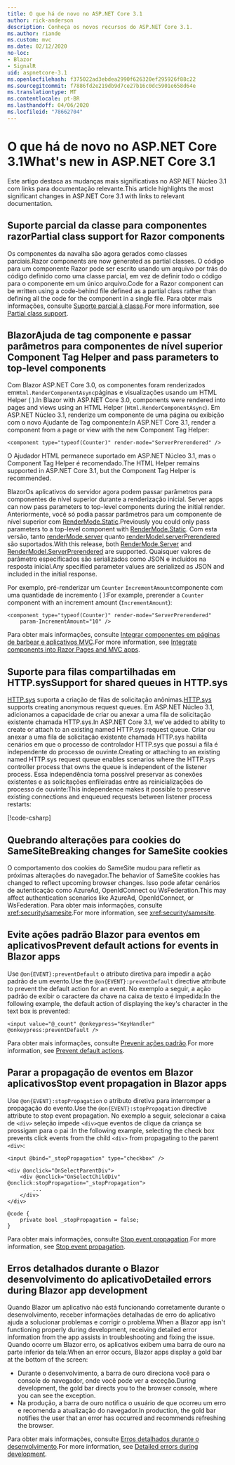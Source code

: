 ```yaml
---
title: O que há de novo no ASP.NET Core 3.1
author: rick-anderson
description: Conheça os novos recursos do ASP.NET Core 3.1.
ms.author: riande
ms.custom: mvc
ms.date: 02/12/2020
no-loc:
- Blazor
- SignalR
uid: aspnetcore-3.1
ms.openlocfilehash: f375022ad3ebdea2990f626320ef295926f88c22
ms.sourcegitcommit: f7886fd2e219db9d7ce27b16c0dc5901e658d64e
ms.translationtype: MT
ms.contentlocale: pt-BR
ms.lasthandoff: 04/06/2020
ms.locfileid: "78662704"
---
```

# <a name="whats-new-in-aspnet-core-31"></a><span data-ttu-id="1885d-103">O que há de novo no ASP.NET Core 3.1</span><span class="sxs-lookup"><span data-stu-id="1885d-103">What's new in ASP.NET Core 3.1</span></span>

<span data-ttu-id="1885d-104">Este artigo destaca as mudanças mais significativas no ASP.NET Núcleo 3.1 com links para documentação relevante.</span><span class="sxs-lookup"><span data-stu-id="1885d-104">This article highlights the most significant changes in ASP.NET Core 3.1 with links to relevant documentation.</span></span>

## <a name="partial-class-support-for-razor-components"></a><span data-ttu-id="1885d-105">Suporte parcial da classe para componentes razor</span><span class="sxs-lookup"><span data-stu-id="1885d-105">Partial class support for Razor components</span></span>

<span data-ttu-id="1885d-106">Os componentes da navalha são agora gerados como classes parciais.</span><span class="sxs-lookup"><span data-stu-id="1885d-106">Razor components are now generated as partial classes.</span></span> <span data-ttu-id="1885d-107">O código para um componente Razor pode ser escrito usando um arquivo por trás do código definido como uma classe parcial, em vez de definir todo o código para o componente em um único arquivo.</span><span class="sxs-lookup"><span data-stu-id="1885d-107">Code for a Razor component can be written using a code-behind file defined as a partial class rather than defining all the code for the component in a single file.</span></span> <span data-ttu-id="1885d-108">Para obter mais informações, consulte [Suporte parcial à classe](xref:blazor/components#partial-class-support).</span><span class="sxs-lookup"><span data-stu-id="1885d-108">For more information, see [Partial class support](xref:blazor/components#partial-class-support).</span></span>

## <a name="opno-locblazor-component-tag-helper-and-pass-parameters-to-top-level-components"></a>Blazor<span data-ttu-id="1885d-109">Ajuda de tag componente e passar parâmetros para componentes de nível superior</span><span class="sxs-lookup"><span data-stu-id="1885d-109"> Component Tag Helper and pass parameters to top-level components</span></span>

<span data-ttu-id="1885d-110">Com Blazor ASP.NET Core 3.0, os componentes foram renderizados em`Html.RenderComponentAsync`páginas e visualizações usando um HTML Helper ( ).</span><span class="sxs-lookup"><span data-stu-id="1885d-110">In Blazor with ASP.NET Core 3.0, components were rendered into pages and views using an HTML Helper (`Html.RenderComponentAsync`).</span></span> <span data-ttu-id="1885d-111">Em ASP.NET Núcleo 3.1, renderize um componente de uma página ou exibição com o novo Ajudante de Tag componente:</span><span class="sxs-lookup"><span data-stu-id="1885d-111">In ASP.NET Core 3.1, render a component from a page or view with the new Component Tag Helper:</span></span>

```cshtml
<component type="typeof(Counter)" render-mode="ServerPrerendered" />
```

<span data-ttu-id="1885d-112">O Ajudador HTML permanece suportado em ASP.NET Núcleo 3.1, mas o Component Tag Helper é recomendado.</span><span class="sxs-lookup"><span data-stu-id="1885d-112">The HTML Helper remains supported in ASP.NET Core 3.1, but the Component Tag Helper is recommended.</span></span>

Blazor<span data-ttu-id="1885d-113">Os aplicativos do servidor agora podem passar parâmetros para componentes de nível superior durante a renderização inicial.</span><span class="sxs-lookup"><span data-stu-id="1885d-113"> Server apps can now pass parameters to top-level components during the initial render.</span></span> <span data-ttu-id="1885d-114">Anteriormente, você só podia passar parâmetros para um componente de nível superior com [RenderMode.Static](xref:Microsoft.AspNetCore.Mvc.Rendering.RenderMode.Static).</span><span class="sxs-lookup"><span data-stu-id="1885d-114">Previously you could only pass parameters to a top-level component with [RenderMode.Static](xref:Microsoft.AspNetCore.Mvc.Rendering.RenderMode.Static).</span></span> <span data-ttu-id="1885d-115">Com esta versão, tanto [renderMode.server](xref:Microsoft.AspNetCore.Mvc.Rendering.RenderMode.Server) quanto [renderModel.serverPrerendered](xref:Microsoft.AspNetCore.Mvc.Rendering.RenderMode.ServerPrerendered) são suportados.</span><span class="sxs-lookup"><span data-stu-id="1885d-115">With this release, both [RenderMode.Server](xref:Microsoft.AspNetCore.Mvc.Rendering.RenderMode.Server) and [RenderModel.ServerPrerendered](xref:Microsoft.AspNetCore.Mvc.Rendering.RenderMode.ServerPrerendered) are supported.</span></span> <span data-ttu-id="1885d-116">Quaisquer valores de parâmetro especificados são serializados como JSON e incluídos na resposta inicial.</span><span class="sxs-lookup"><span data-stu-id="1885d-116">Any specified parameter values are serialized as JSON and included in the initial response.</span></span>

<span data-ttu-id="1885d-117">Por exemplo, pré-renderizar um `Counter` `IncrementAmount`componente com uma quantidade de incremento ( ):</span><span class="sxs-lookup"><span data-stu-id="1885d-117">For example, prerender a `Counter` component with an increment amount (`IncrementAmount`):</span></span>

```cshtml
<component type="typeof(Counter)" render-mode="ServerPrerendered" 
    param-IncrementAmount="10" />
```

<span data-ttu-id="1885d-118">Para obter mais informações, consulte [Integrar componentes em páginas de barbear e aplicativos MVC](xref:blazor/integrate-components).</span><span class="sxs-lookup"><span data-stu-id="1885d-118">For more information, see [Integrate components into Razor Pages and MVC apps](xref:blazor/integrate-components).</span></span>

## <a name="support-for-shared-queues-in-httpsys"></a><span data-ttu-id="1885d-119">Suporte para filas compartilhadas em HTTP.sys</span><span class="sxs-lookup"><span data-stu-id="1885d-119">Support for shared queues in HTTP.sys</span></span>

<span data-ttu-id="1885d-120">[HTTP.sys](xref:fundamentals/servers/httpsys) suporta a criação de filas de solicitação anônimas.</span><span class="sxs-lookup"><span data-stu-id="1885d-120">[HTTP.sys](xref:fundamentals/servers/httpsys) supports creating anonymous request queues.</span></span> <span data-ttu-id="1885d-121">Em ASP.NET Núcleo 3.1, adicionamos a capacidade de criar ou anexar a uma fila de solicitação existente chamada HTTP.sys.</span><span class="sxs-lookup"><span data-stu-id="1885d-121">In ASP.NET Core 3.1, we've added to ability to create or attach to an existing named HTTP.sys request queue.</span></span> <span data-ttu-id="1885d-122">Criar ou anexar a uma fila de solicitação existente chamada HTTP.sys habilita cenários em que o processo de controlador HTTP.sys que possui a fila é independente do processo de ouvinte.</span><span class="sxs-lookup"><span data-stu-id="1885d-122">Creating or attaching to an existing named HTTP.sys request queue enables scenarios where the HTTP.sys controller process that owns the queue is independent of the listener process.</span></span> <span data-ttu-id="1885d-123">Essa independência torna possível preservar as conexões existentes e as solicitações enfileiradas entre as reinicializações do processo de ouvinte:</span><span class="sxs-lookup"><span data-stu-id="1885d-123">This independence makes it possible to preserve existing connections and enqueued requests between listener process restarts:</span></span>

[!code-csharp[](sample/Program.cs?name=snippet)]

## <a name="breaking-changes-for-samesite-cookies"></a><span data-ttu-id="1885d-124">Quebrando alterações para cookies do SameSite</span><span class="sxs-lookup"><span data-stu-id="1885d-124">Breaking changes for SameSite cookies</span></span>

<span data-ttu-id="1885d-125">O comportamento dos cookies do SameSite mudou para refletir as próximas alterações do navegador.</span><span class="sxs-lookup"><span data-stu-id="1885d-125">The behavior of SameSite cookies has changed to reflect upcoming browser changes.</span></span> <span data-ttu-id="1885d-126">Isso pode afetar cenários de autenticação como AzureAd, OpenIdConnect ou WsFederation.</span><span class="sxs-lookup"><span data-stu-id="1885d-126">This may affect authentication scenarios like AzureAd, OpenIdConnect, or WsFederation.</span></span> <span data-ttu-id="1885d-127">Para obter mais informações, consulte <xref:security/samesite>.</span><span class="sxs-lookup"><span data-stu-id="1885d-127">For more information, see <xref:security/samesite>.</span></span>

## <a name="prevent-default-actions-for-events-in-opno-locblazor-apps"></a><span data-ttu-id="1885d-128">Evite ações padrão Blazor para eventos em aplicativos</span><span class="sxs-lookup"><span data-stu-id="1885d-128">Prevent default actions for events in Blazor apps</span></span>

<span data-ttu-id="1885d-129">Use `@on{EVENT}:preventDefault` o atributo diretiva para impedir a ação padrão de um evento.</span><span class="sxs-lookup"><span data-stu-id="1885d-129">Use the `@on{EVENT}:preventDefault` directive attribute to prevent the default action for an event.</span></span> <span data-ttu-id="1885d-130">No exemplo a seguir, a ação padrão de exibir o caractere da chave na caixa de texto é impedida:</span><span class="sxs-lookup"><span data-stu-id="1885d-130">In the following example, the default action of displaying the key's character in the text box is prevented:</span></span>

```razor
<input value="@_count" @onkeypress="KeyHandler" @onkeypress:preventDefault />
```

<span data-ttu-id="1885d-131">Para obter mais informações, consulte [Prevenir ações padrão](xref:blazor/event-handling#prevent-default-actions).</span><span class="sxs-lookup"><span data-stu-id="1885d-131">For more information, see [Prevent default actions](xref:blazor/event-handling#prevent-default-actions).</span></span>

## <a name="stop-event-propagation-in-opno-locblazor-apps"></a><span data-ttu-id="1885d-132">Parar a propagação de eventos em Blazor aplicativos</span><span class="sxs-lookup"><span data-stu-id="1885d-132">Stop event propagation in Blazor apps</span></span>

<span data-ttu-id="1885d-133">Use `@on{EVENT}:stopPropagation` o atributo diretiva para interromper a propagação do evento.</span><span class="sxs-lookup"><span data-stu-id="1885d-133">Use the `@on{EVENT}:stopPropagation` directive attribute to stop event propagation.</span></span> <span data-ttu-id="1885d-134">No exemplo a seguir, selecionar a caixa de `<div>` seleção impede `<div>`que eventos de clique da criança se prossigam para o pai :</span><span class="sxs-lookup"><span data-stu-id="1885d-134">In the following example, selecting the check box prevents click events from the child `<div>` from propagating to the parent `<div>`:</span></span>

```razor
<input @bind="_stopPropagation" type="checkbox" />

<div @onclick="OnSelectParentDiv">
    <div @onclick="OnSelectChildDiv" @onclick:stopPropagation="_stopPropagation">
        ...
    </div>
</div>

@code {
    private bool _stopPropagation = false;
}
```

<span data-ttu-id="1885d-135">Para obter mais informações, consulte [Stop event propagation](xref:blazor/event-handling#stop-event-propagation).</span><span class="sxs-lookup"><span data-stu-id="1885d-135">For more information, see [Stop event propagation](xref:blazor/event-handling#stop-event-propagation).</span></span>

## <a name="detailed-errors-during-opno-locblazor-app-development"></a><span data-ttu-id="1885d-136">Erros detalhados durante o Blazor desenvolvimento do aplicativo</span><span class="sxs-lookup"><span data-stu-id="1885d-136">Detailed errors during Blazor app development</span></span>

<span data-ttu-id="1885d-137">Quando Blazor um aplicativo não está funcionando corretamente durante o desenvolvimento, receber informações detalhadas de erro do aplicativo ajuda a solucionar problemas e corrigir o problema.</span><span class="sxs-lookup"><span data-stu-id="1885d-137">When a Blazor app isn't functioning properly during development, receiving detailed error information from the app assists in troubleshooting and fixing the issue.</span></span> <span data-ttu-id="1885d-138">Quando ocorre um Blazor erro, os aplicativos exibem uma barra de ouro na parte inferior da tela:</span><span class="sxs-lookup"><span data-stu-id="1885d-138">When an error occurs, Blazor apps display a gold bar at the bottom of the screen:</span></span>

* <span data-ttu-id="1885d-139">Durante o desenvolvimento, a barra de ouro direciona você para o console do navegador, onde você pode ver a exceção.</span><span class="sxs-lookup"><span data-stu-id="1885d-139">During development, the gold bar directs you to the browser console, where you can see the exception.</span></span>
* <span data-ttu-id="1885d-140">Na produção, a barra de ouro notifica o usuário de que ocorreu um erro e recomenda a atualização do navegador.</span><span class="sxs-lookup"><span data-stu-id="1885d-140">In production, the gold bar notifies the user that an error has occurred and recommends refreshing the browser.</span></span>

<span data-ttu-id="1885d-141">Para obter mais informações, consulte [Erros detalhados durante o desenvolvimento](xref:blazor/handle-errors#detailed-errors-during-development).</span><span class="sxs-lookup"><span data-stu-id="1885d-141">For more information, see [Detailed errors during development](xref:blazor/handle-errors#detailed-errors-during-development).</span></span>
